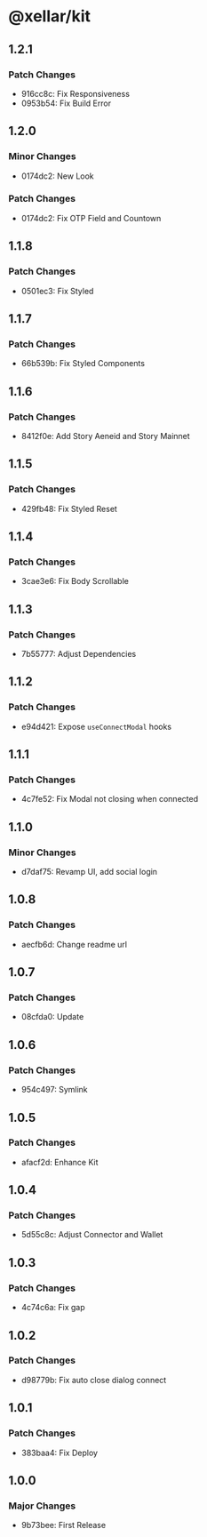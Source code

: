 # @xellar/kit

## 1.2.1

### Patch Changes

- 916cc8c: Fix Responsiveness
- 0953b54: Fix Build Error

## 1.2.0

### Minor Changes

- 0174dc2: New Look

### Patch Changes

- 0174dc2: Fix OTP Field and Countown

## 1.1.8

### Patch Changes

- 0501ec3: Fix Styled

## 1.1.7

### Patch Changes

- 66b539b: Fix Styled Components

## 1.1.6

### Patch Changes

- 8412f0e: Add Story Aeneid and Story Mainnet

## 1.1.5

### Patch Changes

- 429fb48: Fix Styled Reset

## 1.1.4

### Patch Changes

- 3cae3e6: Fix Body Scrollable

## 1.1.3

### Patch Changes

- 7b55777: Adjust Dependencies

## 1.1.2

### Patch Changes

- e94d421: Expose `useConnectModal` hooks

## 1.1.1

### Patch Changes

- 4c7fe52: Fix Modal not closing when connected

## 1.1.0

### Minor Changes

- d7daf75: Revamp UI, add social login

## 1.0.8

### Patch Changes

- aecfb6d: Change readme url

## 1.0.7

### Patch Changes

- 08cfda0: Update

## 1.0.6

### Patch Changes

- 954c497: Symlink

## 1.0.5

### Patch Changes

- afacf2d: Enhance Kit

## 1.0.4

### Patch Changes

- 5d55c8c: Adjust Connector and Wallet

## 1.0.3

### Patch Changes

- 4c74c6a: Fix gap

## 1.0.2

### Patch Changes

- d98779b: Fix auto close dialog connect

## 1.0.1

### Patch Changes

- 383baa4: Fix Deploy

## 1.0.0

### Major Changes

- 9b73bee: First Release
